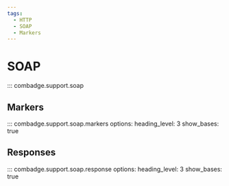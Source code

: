 ```yaml
---
tags:
  - HTTP
  - SOAP
  - Markers
---
```


# SOAP

::: combadge.support.soap

## Markers

::: combadge.support.soap.markers
    options:
      heading_level: 3
      show_bases: true

## Responses

::: combadge.support.soap.response
    options:
      heading_level: 3
      show_bases: true
